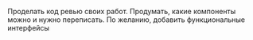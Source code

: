 Проделать код ревью своих работ. Продумать, какие компоненты можно и нужно переписать.
По желанию, добавить функциональные интерфейсы